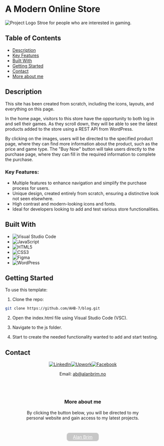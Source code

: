 # A Modern Online Store

![Project Logo](https://usercontent.one/wp/protofilioitems.alanbrim.no/wp-content/uploads/2023/12/image.png)
Stroe for people who are interested in gaming.

## Table of Contents

-   [Description](#description)
-   [Key Features](#key-features)
-   [Built With](#built-with)
-   [Getting Started](#getting-started)
-   [Contact](#contact)
-   [More about me](#more-about-me)

## Description

This site has been created from scratch, including the icons, layouts, and everything on this page.

In the home page, visitors to this store have the opportunity to both log in and sell their games. As they scroll down, they will be able to see the latest products added to the store using a REST API from WordPress.

By clicking on the images, users will be directed to the specified product page, where they can find more information about the product, such as the price and game type. The "Buy Now" button will take users directly to the purchase page, where they can fill in the required information to complete the purchase.



### Key Features:

-   Multiple features to enhance navigation and simplify the purchase process for users.
-   Unique design, created entirely from scratch, ensuring a distinctive look not seen elsewhere.
-   High contrast and modern-looking icons and fonts.
-   Ideal for developers looking to add and test various store functionalities.

## Built With

-   ![Visual Studio Code](https://img.shields.io/badge/-Visual%20Studio%20Code-007ACC?style=flat-square&logo=visual-studio-code&logoColor=white)
-   ![JavaScript](https://img.shields.io/badge/-JavaScript-F7DF1E?style=flat-square&logo=javascript&logoColor=black)
-   ![HTML5](https://img.shields.io/badge/-HTML5-E34F26?style=flat-square&logo=html5&logoColor=white)
-   ![CSS3](https://img.shields.io/badge/-CSS3-1572B6?style=flat-square&logo=css3&logoColor=white)
-   ![Figma](https://img.shields.io/badge/-Figma-F24E1E?style=flat-square&logo=Figma&logoColor=white)
-   ![WordPress](https://img.shields.io/badge/-WordPress-21759B?style=flat-square&logo=WordPress&logoColor=white)

## Getting Started

To use this template:

1. Clone the repo:

```bash
git clone https://github.com/AHB-7/blog.git
```

2. Open the index.html file using Visual Studio Code (VSC).

3. Navigate to the js folder.

4. Start to create the needed functionality wanted to add and start testing.

## Contact

<div align="center">

[![LinkedIn](https://img.shields.io/badge/-LinkedIn-0077B5?style=flat-square&logo=linkedin&logoColor=white)](https://www.linkedin.com/in/allan-brim-979606279/)[![Upwork](https://img.shields.io/badge/-Upwork-6FDA44?style=flat-square&labelColor=6FDA44&logoColor=white&link=https://www.upwork.com/nx/find-work/best-matches)](https://www.upwork.com/nx/find-work/best-matches)[![Facebook](https://img.shields.io/badge/-Facebook-1877F2?style=flat-square&logo=facebook&logoColor=white)](https://www.facebook.com/brimallan/)

Email: ab@alanbrim.no

</div>

##

<div align="center" style="padding:20px 0 10px 0">

### More about me

<p style="width:400px">By clicking the button below, you will be directed to my personal website and gain access to my latest projects.</p>

</br>

<a href="https://www.alanbrim.no"  style="background-color: #3334; padding: 5px 20px; border-radius:10px; width:fit-content;  border:solid 0.5px; color: #fff">Alan Brim
</a>

</div>

##
